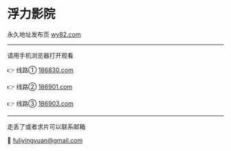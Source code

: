 # 浮力影院

永久地址发布页 [wy82.com](http://wy82.com)

-------------------------

请用手机浏览器打开观看

👉 线路① [186830.com](http://186830.com)

👉 线路② [186901.com](http://186901.com)

👉 线路③ [186903.com](http://186903.com)

-------------------------

走丢了或者求片可以联系邮箱

📧 fuliyingyuan@gmail.com
